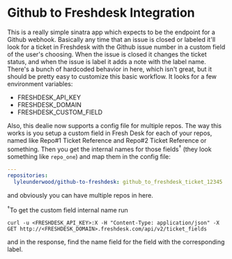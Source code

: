 # Github to Freshdesk Integration

This is a really simple sinatra app which expects to be the endpoint for a
Github webhook. Basically any time that an issue is closed or labeled it'll
look for a ticket in Freshdesk with the Github issue number in a custom field
of the user's choosing. When the issue is closed it changes the ticket status,
and when the issue is label it adds a note with the label name. There's a bunch
of hardcoded behavior in here, which isn't great, but it should be pretty easy
to customize this basic workflow. It looks for a few environment variables:

* FRESHDESK_API_KEY
* FRESHDESK_DOMAIN
* FRESHDESK_CUSTOM_FIELD

Also, this dealie now supports a config file for multiple repos. The way this
works is you setup a custom field in Fresh Desk for each of your repos, named
like Repo#1 Ticket Reference and Repo#2 Ticket Reference or something. Then you
get the internal names for those fields<sup>†</sup> (they look something like
`repo_one`) and map them in the config file:

```yaml
---
repositories:
  lyleunderwood/github-to-freshdesk: github_to_freshdesk_ticket_12345
```

and obviously you can have multiple repos in here.

<sup>†</sup>To get the custom field internal name run

```
curl -u <FRESHDESK_API_KEY>:X -H "Content-Type: application/json" -X GET http://<FRESHDESK_DOMAIN>.freshdesk.com/api/v2/ticket_fields
```

and in the response, find the name field for the field with the corresponding label.
